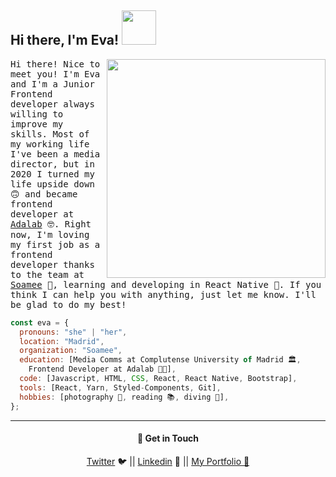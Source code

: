 <h2> Hi there, I'm Eva! <img src="https://media.giphy.com/media/3ov9jRXY88TszvB8kw/giphy.gif" width="55"> </h2>
<img align='right' src="https://user-images.githubusercontent.com/60390797/87881573-79c23880-c9fa-11ea-919e-42090ce33c3a.png" width="350">

<samp>Hi there! Nice to meet you! I'm Eva and I'm a Junior Frontend developer always willing to improve my skills. Most of my working life I've been a media director, but in 2020 I turned my life upside down 🙃 and became frontend developer at <a href="https://adalab.es/">Adalab</a> 🤓. Right now, I'm loving my first job as a frontend developer thanks to the team at <a href="http://soamee.com/">Soamee</a> 💜, learning and developing in React Native 📱. If you think I can help you with anything, just let me know. I'll be glad to do my best!</samp>

```javascript
const eva = {
  pronouns: "she" | "her",
  location: "Madrid",
  organization: "Soamee",
  education: [Media Comms at Complutense University of Madrid 🏛,
    Frontend Developer at Adalab 👩‍💻],
  code: [Javascript, HTML, CSS, React, React Native, Bootstrap],
  tools: [React, Yarn, Styled-Components, Git],
  hobbies: [photography 📸, reading 📚, diving 🐠],
};

```

---
<h4 align="center">💬 Get in Touch </h4>
<p align="center">
<a href="https://twitter.com/evalopezmerino2">Twitter</a> 🐦  ||  <a href="https://www.linkedin.com/in/evalopezmerino/?locale=en_US">Linkedin</a> 💼 ||  <a href="https://github.com/evalopezm/Portfolio">My Portfolio 🎨</a>
</p>
